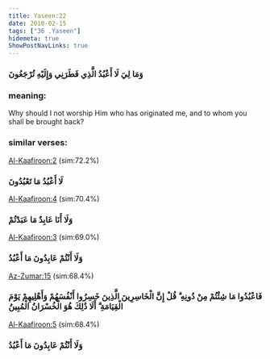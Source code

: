 ```yaml
---
title: Yaseen:22
date: 2010-02-15
tags: ["36 .Yaseen"]
hidemeta: true 
ShowPostNavLinks: true 
---
```

### وَمَا لِيَ لَا أَعْبُدُ الَّذِي فَطَرَنِي وَإِلَيْهِ تُرْجَعُونَ
### meaning: 
Why should I not worship Him who has originated me, and to whom you shall be brought back?
### similar verses: 

[Al-Kaafiroon:2](/109/2) (sim:72.2%)

### لَا أَعْبُدُ مَا تَعْبُدُونَ

[Al-Kaafiroon:4](/109/4) (sim:70.4%)

### وَلَا أَنَا عَابِدٌ مَا عَبَدْتُمْ

[Al-Kaafiroon:3](/109/3) (sim:69.0%)

### وَلَا أَنْتُمْ عَابِدُونَ مَا أَعْبُدُ

[Az-Zumar:15](/39/15) (sim:68.4%)

### فَاعْبُدُوا مَا شِئْتُمْ مِنْ دُونِهِ ۗ قُلْ إِنَّ الْخَاسِرِينَ الَّذِينَ خَسِرُوا أَنْفُسَهُمْ وَأَهْلِيهِمْ يَوْمَ الْقِيَامَةِ ۗ أَلَا ذَٰلِكَ هُوَ الْخُسْرَانُ الْمُبِينُ

[Al-Kaafiroon:5](/109/5) (sim:68.4%)

### وَلَا أَنْتُمْ عَابِدُونَ مَا أَعْبُدُ
